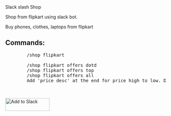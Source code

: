 <html>
    <h>Slack slash Shop</h>
    <p>Shop from flipkart using slack bot.</p>
    <p>Buy phones, clothes, laptops from flipkart</p>
    <h2>Commands: </h2>
    <pre>
        /shop flipkart <Search for phone, laptop,etc>
        /shop flipkart offers dotd
        /shop flipkart offers top
        /shop flipkart offers all
        Add 'price desc' at the end for price high to low. Default is price asc
    </pre>
    <br/>
    <a href="https://slack.com/oauth/authorize?scope=commands&client_id=18658655653.19451908594"><img alt="Add to Slack" height="40" width="139" src="https://platform.slack-edge.com/img/add_to_slack.png" srcset="https://platform.slack-edge.com/img/add_to_slack.png 1x, https://platform.slack-edge.com/img/add_to_slack@2x.png 2x"></a>
</html>
